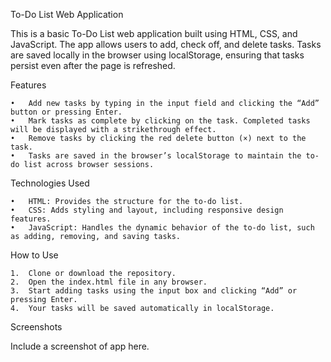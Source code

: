 To-Do List Web Application

This is a basic To-Do List web application built using HTML, CSS, and JavaScript. The app allows users to add, check off, and delete tasks. Tasks are saved locally in the browser using localStorage, ensuring that tasks persist even after the page is refreshed.

Features

	•	Add new tasks by typing in the input field and clicking the “Add” button or pressing Enter.
	•	Mark tasks as complete by clicking on the task. Completed tasks will be displayed with a strikethrough effect.
	•	Remove tasks by clicking the red delete button (×) next to the task.
	•	Tasks are saved in the browser’s localStorage to maintain the to-do list across browser sessions.

Technologies Used

	•	HTML: Provides the structure for the to-do list.
	•	CSS: Adds styling and layout, including responsive design features.
	•	JavaScript: Handles the dynamic behavior of the to-do list, such as adding, removing, and saving tasks.

How to Use

	1.	Clone or download the repository.
	2.	Open the index.html file in any browser.
	3.	Start adding tasks using the input box and clicking “Add” or pressing Enter.
	4.	Your tasks will be saved automatically in localStorage.

Screenshots

Include a screenshot of app here.


